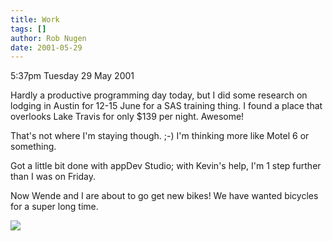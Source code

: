```yaml
---
title: Work
tags: []
author: Rob Nugen
date: 2001-05-29
---
```


<p class=date>5:37pm Tuesday 29 May 2001</p>

<p>Hardly a productive programming day today, but I
did some research on lodging in Austin for 12-15 June
for a SAS training thing.  I found a place that
overlooks Lake Travis for only $139 per night. 
Awesome!</p>

<p>That's not where I'm staying though.  ;-)  I'm
thinking more like Motel 6 or something.</p>

<p>Got a little bit done with appDev Studio; with
Kevin's help, I'm 1 step further than I was on
Friday.</p>

<p>Now Wende and I are about to go get new bikes!  We
have wanted bicycles for a super long time.</p>

<p><img src="/images/rob/wL-ROB.gif"/></p>
